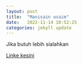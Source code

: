 ```yaml
---
layout: post
title:  "Manisain usaim"
date:   2022-11-14 10:52:25 
categories: jekyll update
---
```

Jika butuh lebih sialahkan

[Linke kesini](https://hengkykurniawan.github.io/microeconomics2/)